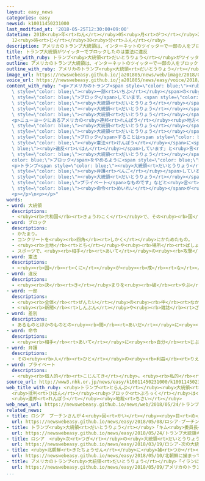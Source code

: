 ```yaml
---
layout: easy_news
categories: easy
newsid: k10011450231000
last_modified_at: '2018-05-25T12:30:00+09:00'
datetime: 2018<ruby>年<rt>ねん</rt></ruby>05<ruby>月<rt>がつ</rt></ruby>25<ruby>日<rt>にち</rt></ruby>
  12<ruby>時<rt>じ</rt></ruby>30<ruby>分<rt>ふん</rt></ruby>
description: アメリカのトランプ大統領は、インターネットのツイッターで一部の人をブロックしています。
title: トランプ大統領がツイッターでブロックしたのは憲法に違反
title_with_ruby: トランプ<ruby>大統領<rt>だいとうりょう</rt></ruby>がツイッターでブロックしたのは<ruby>憲法<rt>けんぽう</rt></ruby>に<ruby>違反<rt>いはん</rt></ruby>
outline: アメリカのトランプ大統領は、インターネットのツイッターで一部の人をブロックしています。
outline_with_ruby: アメリカのトランプ<ruby>大統領<rt>だいとうりょう</rt></ruby>は、インターネットのツイッターで<ruby>一部<rt>いちぶ</rt></ruby>の<ruby>人<rt>ひと</rt></ruby>をブロックしています。
image_url: https://newswebeasy.github.io/ja201805/news/web/image/2018/05/24/K10011450231_1805240703_1805240733_01_02.jpg
voice_url: https://newswebeasy.github.io/ja201805/news/easy/voice/2018/05/25/k10011450231000.mp4
content_with_ruby: "<p>アメリカのトランプ<span style=\"color: blue;\"><ruby>大統領<rt>だいとうりょう</rt></ruby></span>は、インターネットのツイッターで<span\
  \ style=\"color: blue;\"><ruby>一部<rt>いちぶ</rt></ruby></span>の<ruby>人<rt>ひと</rt></ruby>を<span\
  \ style=\"color: blue;\">ブロック</span>しています。<span style=\"color: blue;\">ブロック</span>された<ruby>人<rt>ひと</rt></ruby>は、<span\
  \ style=\"color: blue;\"><ruby>大統領<rt>だいとうりょう</rt></ruby></span>の<ruby>考<rt>かんが</rt></ruby>え<ruby>方<rt>かた</rt></ruby>に<ruby>反対<rt>はんたい</rt></ruby>するような<ruby>意見<rt>いけん</rt></ruby>を<span\
  \ style=\"color: blue;\"><ruby>大統領<rt>だいとうりょう</rt></ruby></span>のツイッターに<ruby>書<rt>か</rt></ruby>いた<ruby>人<rt>ひと</rt></ruby>たちです。この<ruby>人<rt>ひと</rt></ruby>たちは<span\
  \ style=\"color: blue;\"><ruby>大統領<rt>だいとうりょう</rt></ruby></span>のツイッターに<ruby>意見<rt>いけん</rt></ruby>を<ruby>書<rt>か</rt></ruby>くことができなくなっています。</p>\n\
  <p>ニューヨークにあるアメリカの<ruby>連邦<rt>れんぽう</rt></ruby><ruby>地方<rt>ちほう</rt></ruby><ruby>裁判所<rt>さいばんしょ</rt></ruby>は「<span\
  \ style=\"color: blue;\"><ruby>大統領<rt>だいとうりょう</rt></ruby></span>のツイッターはみんなが<ruby>自分<rt>じぶん</rt></ruby>の<ruby>意見<rt>いけん</rt></ruby>を<ruby>自由<rt>じゆう</rt></ruby>に<ruby>言<rt>い</rt></ruby>うことができる<ruby>場所<rt>ばしょ</rt></ruby>です。<span\
  \ style=\"color: blue;\"><ruby>大統領<rt>だいとうりょう</rt></ruby></span>と<ruby>意見<rt>いけん</rt></ruby>が<ruby>違<rt>ちが</rt></ruby>う<ruby>人<rt>ひと</rt></ruby>を<span\
  \ style=\"color: blue;\">ブロック</span>することは<span style=\"color: blue;\"><ruby>差別<rt>さべつ</rt></ruby></span>で、<span\
  \ style=\"color: blue;\"><ruby>憲法<rt>けんぽう</rt></ruby></span>に<span style=\"color:\
  \ blue;\"><ruby>違反<rt>いはん</rt></ruby></span>しています」と<ruby>言<rt>い</rt></ruby>いました。そして、<ruby>裁判所<rt>さいばんしょ</rt></ruby>はトランプ<span\
  \ style=\"color: blue;\"><ruby>大統領<rt>だいとうりょう</rt></ruby></span>に<span style=\"\
  color: blue;\">ブロック</span>をやめるように<span style=\"color: blue;\"><ruby>命令<rt>めいれい</rt></ruby></span>しました。</p>\n\
  <p>トランプ<span style=\"color: blue;\"><ruby>大統領<rt>だいとうりょう</rt></ruby></span>を<span\
  \ style=\"color: blue;\"><ruby>弁護<rt>べんご</rt></ruby></span>しているアメリカの<ruby>司法省<rt>しほうしょう</rt></ruby>は「<span\
  \ style=\"color: blue;\"><ruby>大統領<rt>だいとうりょう</rt></ruby></span>のツイッターは<ruby>仕事<rt>しごと</rt></ruby>と<ruby>関係<rt>かんけい</rt></ruby>がない<span\
  \ style=\"color: blue;\">プライベート</span>なものです」などと<ruby>言<rt>い</rt></ruby>っていました。しかし、<ruby>裁判所<rt>さいばんしょ</rt></ruby>の<span\
  \ style=\"color: blue;\"><ruby>命令<rt>めいれい</rt></ruby></span>が<ruby>出<rt>で</rt></ruby>たため、これからどうするか<ruby>考<rt>かんが</rt></ruby>えると<ruby>言<rt>い</rt></ruby>っています。</p>\n\
  <p></p>\n<p></p>"
words:
- word: 大統領
  descriptions:
  - <ruby><rb>共和国</rb><rt>きょうわこく</rt></ruby>で、その<ruby><rb>国</rb><rt>くに</rt></ruby>を<ruby><rb>代表</rb><rt>だいひょう</rt></ruby>する<ruby><rb>人</rb><rt>ひと</rt></ruby>。
- word: ブロック
  descriptions:
  - かたまり。
  - コンクリートを<ruby><rb>四角</rb><rt>しかく</rt></ruby>にかためたもの。
  - <ruby><rb>土地</rb><rt>とち</rt></ruby>や<ruby><rb>場所</rb><rt>ばしょ</rt></ruby>のひと<ruby><rb>区切</rb><rt>くぎ</rt></ruby>り。
  - スポーツで、<ruby><rb>相手</rb><rt>あいて</rt></ruby>の<ruby><rb>攻撃</rb><rt>こうげき</rt></ruby>を<ruby><rb>防</rb><rt>ふせ</rt></ruby>いだり、じゃましたりすること。
- word: 憲法
  descriptions:
  - <ruby><rb>国</rb><rt>くに</rt></ruby>が<ruby><rb>成</rb><rt>な</rt></ruby>り<ruby><rb>立</rb><rt>た</rt></ruby>っていく<ruby><rb>上</rb><rt>うえ</rt></ruby>で、いちばんだいじなことを<ruby><rb>決</rb><rt>き</rt></ruby>めた<ruby><rb>法律</rb><rt>ほうりつ</rt></ruby>。
- word: 違反
  descriptions:
  - <ruby><rb>決</rb><rt>き</rt></ruby>まりを<ruby><rb>破</rb><rt>やぶ</rt></ruby>ること。
- word: 一部
  descriptions:
  - <ruby><rb>全体</rb><rt>ぜんたい</rt></ruby>の<ruby><rb>中</rb><rt>なか</rt></ruby>の、ある<ruby><rb>部分</rb><rt>ぶぶん</rt></ruby>。
  - <ruby><rb>新聞</rb><rt>しんぶん</rt></ruby>や<ruby><rb>雑誌</rb><rt>ざっし</rt></ruby>などを<ruby><rb>数</rb><rt>かぞ</rt></ruby>えるときの、<ruby><rb>一</rb><rt>ひと</rt></ruby>つ。
- word: 差別
  descriptions:
  - あるものとほかのものとの<ruby><rb>間</rb><rt>あいだ</rt></ruby>に<ruby><rb>差</rb><rt>さ</rt></ruby>をつけて、あつかい<ruby><rb>方</rb><rt>かた</rt></ruby>をちがわせること。
- word: 命令
  descriptions:
  - <ruby><rb>相手</rb><rt>あいて</rt></ruby>に<ruby><rb>自分</rb><rt>じぶん</rt></ruby>の<ruby><rb>考</rb><rt>かんが</rt></ruby>えや<ruby><rb>仕事</rb><rt>しごと</rt></ruby>などを<ruby><rb>言</rb><rt>い</rt></ruby>いつけること。<ruby><rb>言</rb><rt>い</rt></ruby>いつけ。
- word: 弁護
  descriptions:
  - その<ruby><rb>人</rb><rt>ひと</rt></ruby>の<ruby><rb>利益</rb><rt>りえき</rt></ruby>になるように、<ruby><rb>当人</rb><rt>とうにん</rt></ruby>に<ruby><rb>代</rb><rt>か</rt></ruby>わってわけを<ruby><rb>説明</rb><rt>せつめい</rt></ruby>してかばってやること。
- word: プライベート
  descriptions:
  - <ruby><rb>個人的</rb><rt>こじんてき</rt></ruby>。<ruby><rb>私的</rb><rt>してき</rt></ruby>。
source_url: http://www3.nhk.or.jp/news/easy/k10011450231000/k10011450231000.html
web_title_with_ruby: <ruby>トランプ<rt>とらんぷ</rt></ruby><ruby>大統領<rt>だいとうりょう</rt></ruby>の<ruby>ツイッター<rt>ついったー</rt></ruby>
  <ruby>批判<rt>ひはん</rt></ruby><ruby>ブロック<rt>ぶろっく</rt></ruby>は<ruby>憲法<rt>けんぽう</rt></ruby><ruby>違反<rt>いはん</rt></ruby>
  <ruby>連邦<rt>れんぽう</rt></ruby><ruby>地裁<rt>ちさい</rt></ruby>
web_news_url: https://newswebeasy.github.io/news/web/2018/05/24/トランプ大統領のツイッター-批判ブロックは憲法違反-連邦地裁
related_news:
- title: ロシア　プーチンさんが４<ruby>回<rt>かい</rt></ruby><ruby>目<rt>め</rt></ruby>の<ruby>大統領<rt>だいとうりょう</rt></ruby>になる
  url: https://newswebeasy.github.io/news/easy/2018/05/08/ロシア-プーチンさんが4回目の大統領になる
- title: トランプ<ruby>大統領<rt>だいとうりょう</rt></ruby>「キム<ruby>委員長<rt>いいんちょう</rt></ruby>と<ruby>会<rt>あ</rt></ruby>うかどうか<ruby>来週<rt>らいしゅう</rt></ruby>わかる」
  url: https://newswebeasy.github.io/news/easy/2018/05/24/トランプ大統領キム委員長と会うかどうか来週わかる
- title: ロシア　<ruby>次<rt>つぎ</rt></ruby>の<ruby>大統領<rt>だいとうりょう</rt></ruby>はプーチンさんに<ruby>決<rt>き</rt></ruby>まる
  url: https://newswebeasy.github.io/news/easy/2018/03/19/ロシア-次の大統領はプーチンさんに決まる
- title: <ruby>北朝鮮<rt>きたちょうせん</rt></ruby>に<ruby>捕<rt>つか</rt></ruby>まっていた３<ruby>人<rt>にん</rt></ruby>がアメリカに<ruby>戻<rt>もど</rt></ruby>る
  url: https://newswebeasy.github.io/news/easy/2018/05/10/北朝鮮に捕まっていた3人がアメリカに戻る
- title: アメリカのトランプ<ruby>大統領<rt>だいとうりょう</rt></ruby>「イランにまた<ruby>経済制裁<rt>けいざいせいさい</rt></ruby>を<ruby>行<rt>おこな</rt></ruby>う」
  url: https://newswebeasy.github.io/news/easy/2018/05/09/アメリカのトランプ大統領イランにまた経済制裁を行う
...
```

